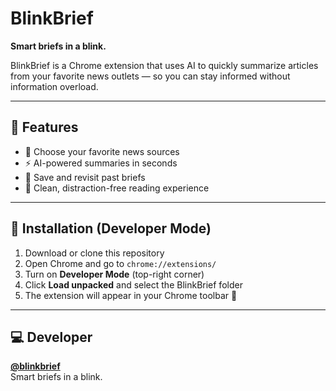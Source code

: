 # BlinkBrief

**Smart briefs in a blink.**

BlinkBrief is a Chrome extension that uses AI to quickly summarize articles from your favorite news outlets — so you can stay informed without information overload.

---

## 🚀 Features
- 📰 Choose your favorite news sources  
- ⚡ AI-powered summaries in seconds  
- 💾 Save and revisit past briefs  
- 🌙 Clean, distraction-free reading experience  

---

## 🧩 Installation (Developer Mode)
1. Download or clone this repository  
2. Open Chrome and go to `chrome://extensions/`  
3. Turn on **Developer Mode** (top-right corner)  
4. Click **Load unpacked** and select the BlinkBrief folder  
5. The extension will appear in your Chrome toolbar 🎉  

---

## 💻 Developer
**[@blinkbrief](https://github.com/blinkbrief)**  
Smart briefs in a blink.
